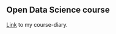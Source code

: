 
Open Data Science course
------------------------

[Link](https://PirreP.github.io/IODS-project/) to my course-diary.
